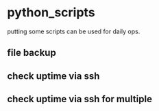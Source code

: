 # python_scripts

putting some scripts can be used for daily ops.

## file backup

## check uptime via ssh

## check uptime via ssh for multiple
